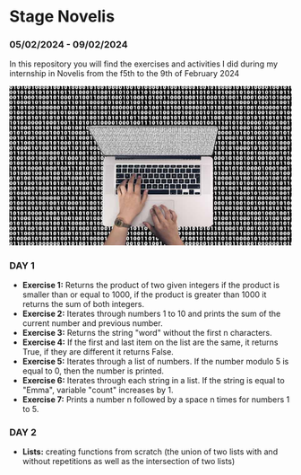 # Stage Novelis
### 05/02/2024 - 09/02/2024

In this repository you will find the exercises and activities I did during my internship in Novelis from the f5th to the 9th of February 2024

![coding image](coding.jpg)

### DAY 1
- **Exercise 1:** Returns the product of two given integers if the product is smaller than or equal to 1000, 
  if the product is greater than 1000 it returns the sum of both integers.
- **Exercise 2:** Iterates through numbers 1 to 10 and prints the sum of the current number and previous number.
- **Exercise 3:** Returns the string "word" without the first n characters.
- **Exercise 4:** If the first and last item on the list are the same, it returns True, if they are different it returns False.
- **Exercise 5:** Iterates through a list of numbers. If the number modulo 5 is equal to 0, then the number is printed.
- **Exercise 6:** Iterates through each string in a list. If the string is equal to "Emma", variable "count" increases by 1.
- **Exercise 7:** Prints a number n followed by a space n times for numbers 1 to 5.

### DAY 2

- **Lists:** creating functions from scratch (the union of two lists with and without repetitions as well as 
  the intersection of two lists)